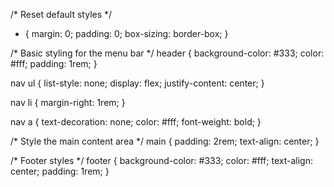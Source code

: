 /* Reset default styles */
* {
    margin: 0;
    padding: 0;
    box-sizing: border-box;
}

/* Basic styling for the menu bar */
header {
    background-color: #333;
    color: #fff;
    padding: 1rem;
}

nav ul {
    list-style: none;
    display: flex;
    justify-content: center;
}

nav li {
    margin-right: 1rem;
}

nav a {
    text-decoration: none;
    color: #fff;
    font-weight: bold;
}

/* Style the main content area */
main {
    padding: 2rem;
    text-align: center;
}

/* Footer styles */
footer {
    background-color: #333;
    color: #fff;
    text-align: center;
    padding: 1rem;
}
